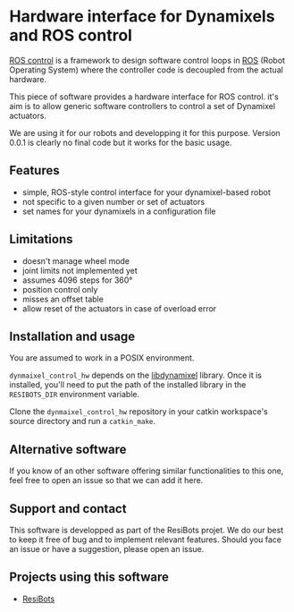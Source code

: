 # Hardware interface for Dynamixels and ROS control

[ROS control](http://wiki.ros.org/ros_control) is a framework to design software control loops in [ROS](http://www.ros.org/) (Robot Operating System) where the controller code is decoupled from the actual hardware.

This piece of software provides a hardware interface for ROS control. it's aim is to allow generic software controllers to control a set of Dynamixel actuators.

We are using it for our robots and developping it for this purpose. Version 0.0.1 is clearly no final code but it works for the basic usage.

## Features

- simple, ROS-style control interface for your dynamixel-based robot
- not specific to a given number or set of actuators
- set names for your dynamixels in a configuration file

## Limitations

- doesn't manage wheel mode
- joint limits not implemented yet
- assumes 4096 steps for 360°
- position control only
- misses an offset table
- allow reset of the actuators in case of overload error

## Installation and usage
You are assumed to work in a POSIX environment.

`dynmaixel_control_hw` depends on the [libdynamixel](https://github.com/resibots/libdynamixel) library. Once it is installed, you'll need to put the path of the installed library in the `RESIBOTS_DIR` environment variable.

Clone the `dynmaixel_control_hw` repository in your catkin workspace's source directory and run a `catkin_make`.

## Alternative software
If you know of an other software offering similar functionalities to this one, feel free to open an issue so that we can add it here.

## Support and contact
This software is developped as part of the ResiBots projet. We do our best to keep it free of bug and to implement relevant features. Should you face an issue or have a suggestion, please open an issue.

## Projects using this software
- [ResiBots](http://www.resibots.eu)


[libdynamixel]: http://github.com/resibots/libdynamixel